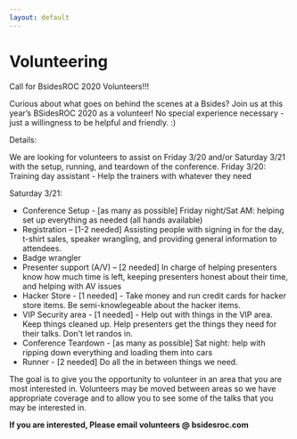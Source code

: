 ```yaml
---
layout: default
---
```


# Volunteering

Call for BsidesROC 2020 Volunteers!!!

Curious about what goes on behind the scenes at a Bsides?  Join us at this year’s BSidesROC 2020 as a volunteer!  No special experience necessary - just a willingness to be helpful and friendly.  :)


Details:

We are looking for volunteers to assist on Friday 3/20 and/or Saturday 3/21 with the setup, running, and teardown of the conference. 
Friday 3/20: 
Training day assistant - Help the trainers with whatever they need

Saturday 3/21:
* Conference Setup - [as many as possible] Friday night/Sat AM: helping set up everything as needed (all hands available)
* Registration – [1-2 needed] Assisting people with signing in for the day, t-shirt sales, speaker wrangling, and providing general information to attendees.
* Badge wrangler 
* Presenter support (A/V) – [2 needed] In charge of helping presenters know how much time is left, keeping presenters honest about their time, and helping with AV issues
* Hacker Store - [1 needed] - Take money and run credit cards for hacker store items. Be semi-knowlegeable about the hacker items.
* VIP Security area - [1 needed] - Help out with things in the VIP area. Keep things cleaned up. Help presenters get the things they need for their talks. Don't let randos in.
* Conference Teardown - [as many as possible] Sat night: help with ripping down everything and loading them into cars 
* Runner - [2 needed] Do all the in between things we need.

The goal is to give you the opportunity to volunteer in an area that you are most interested in.  Volunteers may be moved between areas so we have appropriate coverage and to allow you to see some of the talks that you may be interested in.

**If you are interested, Please email volunteers @ bsidesroc.com**
